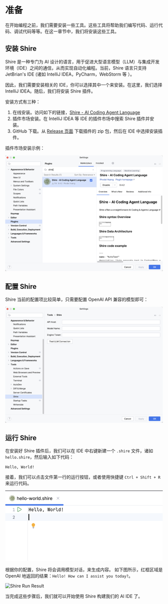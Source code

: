 # 准备

在开始编程之前，我们需要安装一些工具。这些工具将帮助我们编写代码、运行代码、调试代码等等。在这一章节中，我们将安装这些工具。

## 安装 Shire

Shire 是一种专门为 AI 设计的语言，用于促进大型语言模型（LLM）与集成开发环境（IDE）之间的通信，从而实现自动化编程。当前，Shire
语言只支持 JetBrian's IDE (诸如 IntelliJ IDEA，PyCharm，WebStorm 等 ）。

因此，我们需要安装相关的 IDE，你可以选择其中一个来安装。在这里，我们选择 IntelliJ IDEA。随后，我们将安装 Shire 插件。

安装方式有三种：

1. 在线安装。访问如下的链接，[Shire - AI Coding Agent Language](https://plugins.jetbrains.com/plugin/24549-shire--ai-coding-and-agents-language)
2. 插件市场安装。在 IntelliJ IDEA 等 IDE 的插件市场中搜索 Shire 插件并安装。
3. GitHub 下载。从 [Release 页面](https://github.com/phodal/shire/releases) 下载插件的 zip 包，然后在 IDE 中选择安装插件。

插件市场安装示例：

![Shire Install](images/shire-install.png)

## 配置 Shire

Shire 当前的配置项比较简单，只需要配置 OpenAI API 兼容的模型即可：

![Shire Configure](images/shire-config.png)

## 运行 Shire

在安装好 Shire 插件后，我们可以在 IDE 中右键新建一个 `.shire` 文件，诸如 `hello.shire`，然后输入如下代码：

```shire
Hello, World!
```

接着，我们可以点击文件第一行的运行按钮，或者使用快捷键 `Ctrl + Shift + R` 来运行代码。

![Run Shire](images/run-shire.png)

根据你的配置，Shire 将会调用模型对话，来生成内容。 如下图所示，红框区域是 OpenAI 地返回的结果：`Hello! How can I assist you today?`。

![Shire Run Result](images/run-shire-result.png)

当完成这些步骤后，我们就可以开始使用 Shire 构建我们的 AI IDE 了。

